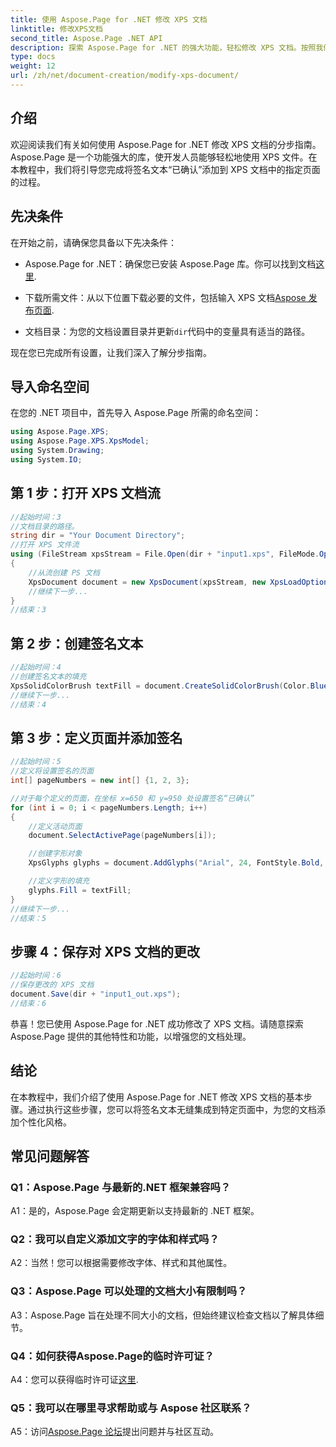 ```yaml
---
title: 使用 Aspose.Page for .NET 修改 XPS 文档
linktitle: 修改XPS文档
second_title: Aspose.Page .NET API
description: 探索 Aspose.Page for .NET 的强大功能，轻松修改 XPS 文档。按照我们的分步指南，增强您的文档处理，并添加个性化签名文本。
type: docs
weight: 12
url: /zh/net/document-creation/modify-xps-document/
---
```

## 介绍

欢迎阅读我们有关如何使用 Aspose.Page for .NET 修改 XPS 文档的分步指南。 Aspose.Page 是一个功能强大的库，使开发人员能够轻松地使用 XPS 文件。在本教程中，我们将引导您完成将签名文本“已确认”添加到 XPS 文档中的指定页面的过程。

## 先决条件

在开始之前，请确保您具备以下先决条件：

- Aspose.Page for .NET：确保您已安装 Aspose.Page 库。你可以找到文档[这里](https://reference.aspose.com/page/net/).

- 下载所需文件：从以下位置下载必要的文件，包括输入 XPS 文档[Aspose 发布页面](https://releases.aspose.com/page/net/).

- 文档目录：为您的文档设置目录并更新`dir`代码中的变量具有适当的路径。

现在您已完成所有设置，让我们深入了解分步指南。

## 导入命名空间

在您的 .NET 项目中，首先导入 Aspose.Page 所需的命名空间：

```csharp
using Aspose.Page.XPS;
using Aspose.Page.XPS.XpsModel;
using System.Drawing;
using System.IO;
```

## 第 1 步：打开 XPS 文档流

```csharp
//起始时间：3
//文档目录的路径。
string dir = "Your Document Directory";
//打开 XPS 文件流
using (FileStream xpsStream = File.Open(dir + "input1.xps", FileMode.Open, FileAccess.Read))
{
    //从流创建 PS 文档
    XpsDocument document = new XpsDocument(xpsStream, new XpsLoadOptions());
    //继续下一步...
}
//结束：3
```

## 第 2 步：创建签名文本

```csharp
//起始时间：4
//创建签名文本的填充
XpsSolidColorBrush textFill = document.CreateSolidColorBrush(Color.BlueViolet);
//继续下一步...
//结束：4
```

## 第 3 步：定义页面并添加签名

```csharp
//起始时间：5
//定义将设置签名的页面
int[] pageNumbers = new int[] {1, 2, 3};

//对于每个定义的页面，在坐标 x=650 和 y=950 处设置签名“已确认”
for (int i = 0; i < pageNumbers.Length; i++)
{
    //定义活动页面
    document.SelectActivePage(pageNumbers[i]);

    //创建字形对象
    XpsGlyphs glyphs = document.AddGlyphs("Arial", 24, FontStyle.Bold, 650, 900, "Confirmed");

    //定义字形的填充
    glyphs.Fill = textFill;
}
//继续下一步...
//结束：5
```

## 步骤 4：保存对 XPS 文档的更改

```csharp
//起始时间：6
//保存更改的 XPS 文档
document.Save(dir + "input1_out.xps");
//结束：6
```

恭喜！您已使用 Aspose.Page for .NET 成功修改了 XPS 文档。请随意探索 Aspose.Page 提供的其他特性和功能，以增强您的文档处理。

## 结论

在本教程中，我们介绍了使用 Aspose.Page for .NET 修改 XPS 文档的基本步骤。通过执行这些步骤，您可以将签名文本无缝集成到特定页面中，为您的文档添加个性化风格。

## 常见问题解答

### Q1：Aspose.Page 与最新的.NET 框架兼容吗？

A1：是的，Aspose.Page 会定期更新以支持最新的 .NET 框架。

### Q2：我可以自定义添加文字的字体和样式吗？

A2：当然！您可以根据需要修改字体、样式和其他属性。

### Q3：Aspose.Page 可以处理的文档大小有限制吗？

A3：Aspose.Page 旨在处理不同大小的文档，但始终建议检查文档以了解具体细节。

### Q4：如何获得Aspose.Page的临时许可证？

 A4：您可以获得临时许可证[这里](https://purchase.aspose.com/temporary-license/).

### Q5：我可以在哪里寻求帮助或与 Aspose 社区联系？

 A5：访问[Aspose.Page 论坛](https://forum.aspose.com/c/page/39)提出问题并与社区互动。